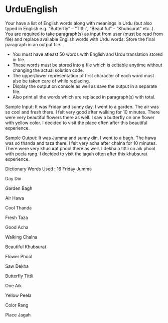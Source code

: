 # UrduEnglish
Your have a list of English words along with meanings in Urdu (but also typed in English e.g.
“Butterfly” – “Tittli”, “Beautiful” – “Khubsurat” etc..). You are required to take paragraph(s) 
as input from user (must be read from file) and replace available English words with Urdu 
words. Store the final paragraph in an output file. 
- You must have atleast 50 words with English and Urdu translation stored in file. 
- These words must be stored into a file which is editable anytime without changing 
the actual solution code.
- The upper/lower representation of first character of each word must also be taken 
care of while replacing.
- Display the output on console as well as save the output in a separate file. 
- Also print all the words which are replaced in paragraph(s) with total.
  
Sample Input: 
It was Friday and sunny day. I went to a garden. The air was so cool and fresh there. I felt very good after walking for 10 minutes. There were very beautiful flowers there as well. I saw a butterfly on one flower with yellow color. I decided to visit the place often after this beautiful experience.

Sample Output: 
It was Jumma and sunny din. I went to a bagh. The hawa was so thanda and taza there. I felt very acha after chalna for 10 minutes. There were very khusurat phool there as well. I dekha a tittli on aik phool with peela rang. I decided to visit the jagah often after this khubsurat 
experience.

Dictionary Words Used : 16
Friday Jumma

Day Din

Garden Bagh

Air Hawa

Cool Thanda

Fresh Taza

Good Acha

Walking Chalna

Beautiful Khubsurat

Flower Phool

Saw Dekha

Butterfly Tittli

One Aik

Yellow Peela

Color Rang

Place Jagah
